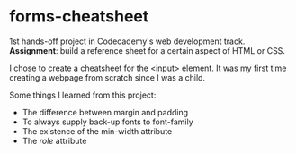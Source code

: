 # forms-cheatsheet
1st hands-off project in Codecademy's web development track. <strong>Assignment</strong>: build a reference sheet for a certain aspect of HTML or CSS.

I chose to create a cheatsheet for the &lt;input&gt; element. It was my first time creating a webpage from scratch since I was a child.

Some things I learned from this project:

<ul>
  <li>The difference between margin and padding</li>
  <li>To always supply back-up fonts to font-family</li>
  <li>The existence of the min-width attribute</li>
  <li>The <em>role</em> attribute</li>

